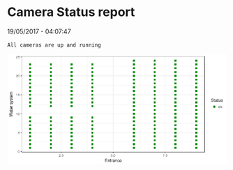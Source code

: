 Camera Status report
================
19/05/2017 - 04:07:47

    All cameras are up and running

![](camreport_files/figure-markdown_github/unnamed-chunk-2-1.png)
